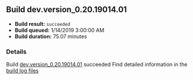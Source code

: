 ## Build dev.version_0.20.19014.01
- **Build result:** `succeeded`
- **Build queued:** 1/14/2019 3:00:00 AM
- **Build duration:** 75.07 minutes
### Details
Build [dev.version_0.20.19014.01](https://winappstudio.visualstudio.com/web/build.aspx?pcguid=a4ef43be-68ce-4195-a619-079b4d9834c2&builduri=vstfs%3a%2f%2f%2fBuild%2fBuild%2f26881) succeeded
Find detailed information in the [build log files](https://uwpctdiags.blob.core.windows.net/buildlogs/dev.version_0.20.19014.01_logs.zip)
